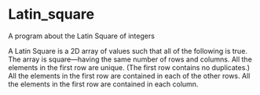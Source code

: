 # Latin_square
A program about the Latin Square of integers

A Latin Square is a 2D array of values such that all of the following is true.
  The array is square—having the same number of rows and columns.
  All the elements in the first row are unique. (The first row contains no duplicates.)
  All the elements in the first row are contained in each of the other rows.
  All the elements in the first row are contained in each column.
